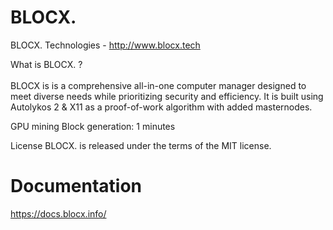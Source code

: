# BLOCX.

BLOCX. Technologies - http://www.blocx.tech

What is BLOCX. ? <br><br>
BLOCX is is a comprehensive all-in-one computer manager designed to meet diverse needs while prioritizing security and efficiency. It is built using Autolykos 2 & X11 as a proof-of-work algorithm with added masternodes.

GPU mining
Block generation: 1 minutes

License
BLOCX. is released under the terms of the MIT license.

# Documentation

https://docs.blocx.info/
